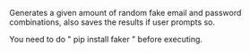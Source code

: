 Generates a given amount of random fake email and password combinations, also saves the results if user prompts so.

You need to do " pip install faker " before executing.
